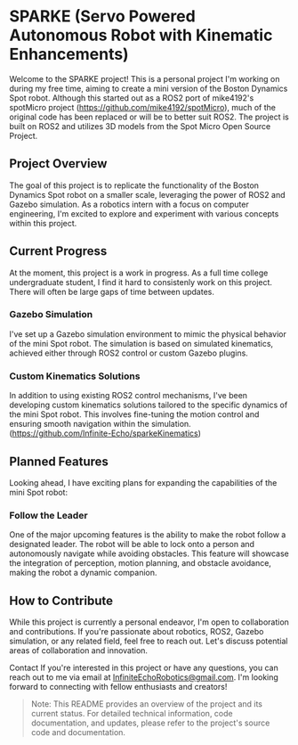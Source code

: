 # SPARKE (Servo Powered Autonomous Robot with Kinematic Enhancements)
Welcome to the SPARKE project! This is a personal project I'm working on during my free time, aiming to create a mini version of the Boston Dynamics Spot robot. Although this started out as a ROS2 port of mike4192's spotMicro project (https://github.com/mike4192/spotMicro), much of the original code has been replaced or will be to better suit ROS2. The project is built on ROS2 and utilizes 3D models from the Spot Micro Open Source Project.

## Project Overview
The goal of this project is to replicate the functionality of the Boston Dynamics Spot robot on a smaller scale, leveraging the power of ROS2 and Gazebo simulation. As a robotics intern with a focus on computer engineering, I'm excited to explore and experiment with various concepts within this project.

## Current Progress
At the moment, this project is a work in progress. As a full time college undergraduate student, I find it hard to consistenly work on this project. There will often be large gaps of time between updates.

### Gazebo Simulation
I've set up a Gazebo simulation environment to mimic the physical behavior of the mini Spot robot. The simulation is based on simulated kinematics, achieved either through ROS2 control or custom Gazebo plugins.

### Custom Kinematics Solutions
In addition to using existing ROS2 control mechanisms, I've been developing custom kinematics solutions tailored to the specific dynamics of the mini Spot robot. This involves fine-tuning the motion control and ensuring smooth navigation within the simulation. (https://github.com/Infinite-Echo/sparkeKinematics)

## Planned Features
Looking ahead, I have exciting plans for expanding the capabilities of the mini Spot robot:

### Follow the Leader
One of the major upcoming features is the ability to make the robot follow a designated leader. The robot will be able to lock onto a person and autonomously navigate while avoiding obstacles. This feature will showcase the integration of perception, motion planning, and obstacle avoidance, making the robot a dynamic companion.

## How to Contribute
While this project is currently a personal endeavor, I'm open to collaboration and contributions. If you're passionate about robotics, ROS2, Gazebo simulation, or any related field, feel free to reach out. Let's discuss potential areas of collaboration and innovation.

Contact
If you're interested in this project or have any questions, you can reach out to me via email at InfiniteEchoRobotics@gmail.com. I'm looking forward to connecting with fellow enthusiasts and creators!

> Note: This README provides an overview of the project and its current status. For detailed technical information, code documentation, and updates, please refer to the project's source code and documentation.
